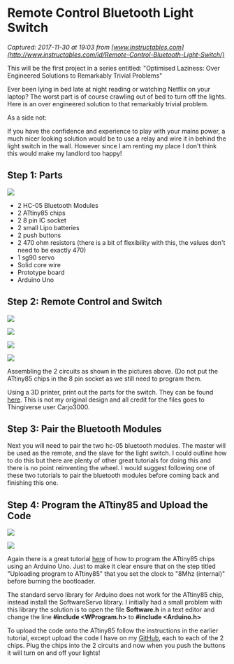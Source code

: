 # Remote Control Bluetooth Light Switch

_Captured: 2017-11-30 at 19:03 from [www.instructables.com](http://www.instructables.com/id/Remote-Control-Bluetooth-Light-Switch/)_

This will be the first project in a series entitled: "Optimised Laziness: Over Engineered Solutions to Remarkably Trivial Problems"

Ever been lying in bed late at night reading or watching Netflix on your laptop? The worst part is of course crawling out of bed to turn off the lights. Here is an over engineered solution to that remarkably trivial problem.

As a side not:

If you have the confidence and experience to play with your mains power, a much nicer looking solution would be to use a relay and wire it in behind the light switch in the wall. However since I am renting my place I don't think this would make my landlord too happy!

## Step 1: Parts

![](https://cdn.instructables.com/FBB/4SLW/JACTV2WP/FBB4SLWJACTV2WP.MEDIUM.jpg)

  * 2 HC-05 Bluetooth Modules
  * 2 ATtiny85 chips
  * 2 8 pin IC socket
  * 2 small Lipo batteries
  * 2 push buttons
  * 2 470 ohm resistors (there is a bit of flexibility with this, the values don't need to be exactly 470)
  * 1 sg90 servo
  * Solid core wire 
  * Prototype board
  * Arduino Uno 

## Step 2: Remote Control and Switch

![](https://cdn.instructables.com/FMV/4PZ4/JACTV2WB/FMV4PZ4JACTV2WB.MEDIUM.jpg)

![](https://cdn.instructables.com/FOI/3148/JACTV2WC/FOI3148JACTV2WC.SMALL.jpg)

![](https://cdn.instructables.com/F7Q/DG4G/JACTV2WO/F7QDG4GJACTV2WO.SMALL.jpg)

![](https://cdn.instructables.com/FDO/4KJY/JACTV2WG/FDO4KJYJACTV2WG.SMALL.jpg)

Assembling the 2 circuits as shown in the pictures above. (Do not put the ATtiny85 chips in the 8 pin socket as we still need to program them.

Using a 3D printer, print out the parts for the switch. They can be found [here](https://www.thingiverse.com/thing:1156995). This is not my original design and all credit for the files goes to Thingiverse user Carjo3000.

## Step 3: Pair the Bluetooth Modules 

Next you will need to pair the two hc-05 bluetooth modules. The master will be used as the remote, and the slave for the light switch. I could outline how to do this but there are plenty of other great tutorials for doing this and there is no point reinventing the wheel. I would suggest following one of these two tutorials to pair the bluetooth modules before coming back and finishing this one.

## Step 4: Program the ATtiny85 and Upload the Code

![](https://cdn.instructables.com/FRJ/26PQ/JACTV2W3/FRJ26PQJACTV2W3.MEDIUM.jpg)

![](https://cdn.instructables.com/F9I/FP5K/JACTV2WF/F9IFP5KJACTV2WF.MEDIUM.jpg)

Again there is a great tutorial [here](https://www.hackster.io/arjun/programming-attiny85-with-arduino-uno-afb829) of how to program the ATtiny85 chips using an Arduino Uno. Just to make it clear ensure that on the step titled "Uploading program to ATtiny85" that you set the clock to "8Mhz (internal)" before burning the bootloader.

The standard servo library for Arduino does not work for the ATtiny85 chip, instead install the SoftwareServo library. I initially had a small problem with this library the solution is to open the file **Software.h** in a text editor and change the line **#include <WProgram.h>** to **#include <Arduino.h>**

To upload the code onto the ATtiny85 follow the instructions in the earlier tutorial, except upload the code I have on my [GitHub](https://github.com/WillDonaldson/Bluetooth-Light-Switch), each to each of the 2 chips. Plug the chips into the 2 circuits and now when you push the buttons it will turn on and off your lights!
